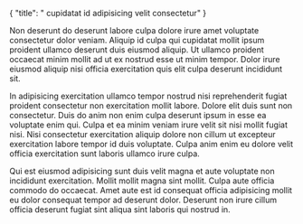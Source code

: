 {
  "title": " cupidatat id adipisicing velit consectetur"
}

Non deserunt do deserunt labore culpa dolore irure amet voluptate consectetur dolor veniam. Aliquip id culpa qui cupidatat mollit ipsum proident ullamco deserunt duis eiusmod aliquip. Ut ullamco proident occaecat minim mollit ad ut ex nostrud esse ut minim tempor. Dolor irure eiusmod aliquip nisi officia exercitation quis elit culpa deserunt incididunt sit.

In adipisicing exercitation ullamco tempor nostrud nisi reprehenderit fugiat proident consectetur non exercitation mollit labore. Dolore elit duis sunt non consectetur. Duis do anim non enim culpa deserunt ipsum in esse ea voluptate enim qui. Culpa et ea minim veniam irure velit sit nisi mollit fugiat nisi. Nisi consectetur exercitation aliquip dolore non cillum ut excepteur exercitation labore tempor id duis voluptate. Culpa anim enim eu dolore velit officia exercitation sunt laboris ullamco irure culpa.

Qui est eiusmod adipisicing sunt duis velit magna et aute voluptate non incididunt exercitation. Mollit mollit magna sint mollit. Culpa aute officia commodo do occaecat. Amet aute est id consequat officia adipisicing mollit eu dolor consequat tempor ad deserunt dolor. Deserunt non irure cillum officia deserunt fugiat sint aliqua sint laboris qui nostrud in.